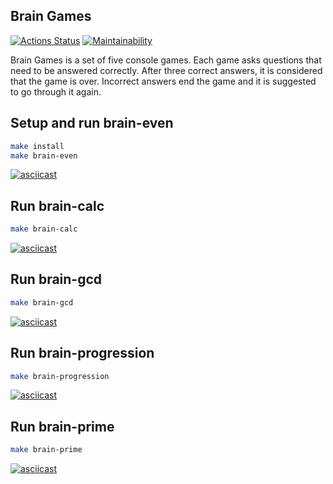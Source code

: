 ## Brain Games
[![Actions Status](https://github.com/seregad544/frontend-project-lvl1/workflows/hexlet-check/badge.svg)](https://github.com/seregad544/frontend-project-lvl1/actions)
[![Maintainability](https://api.codeclimate.com/v1/badges/a99a88d28ad37a79dbf6/maintainability)](https://codeclimate.com/github/codeclimate/codeclimate/maintainability)

Brain Games is a set of five console games. Each game asks questions that need to be answered correctly. After three correct answers, it is considered that the game is over. Incorrect answers end the game and it is suggested to go through it again.

## Setup and run brain-even

```sh
make install
make brain-even
```
[![asciicast](https://asciinema.org/a/uPWfacnjiDXznd7rqHPdGr8Yv.svg)](https://asciinema.org/a/uPWfacnjiDXznd7rqHPdGr8Yv)
## Run brain-calc

```sh
make brain-calc
```
[![asciicast](https://asciinema.org/a/rDiF4FZJ4lfQSDSL3DmwCnOgX.svg)](https://asciinema.org/a/rDiF4FZJ4lfQSDSL3DmwCnOgX)
## Run brain-gcd

```sh
make brain-gcd
```
[![asciicast](https://asciinema.org/a/6IxEieHqeRQ7Nfi8yrTOBPue1.svg)](https://asciinema.org/a/6IxEieHqeRQ7Nfi8yrTOBPue1)
## Run brain-progression

```sh
make brain-progression
```
[![asciicast](https://asciinema.org/a/GjozGp5NAb5JWJE5gjT1BWz2I.svg)](https://asciinema.org/a/GjozGp5NAb5JWJE5gjT1BWz2I)
## Run brain-prime

```sh
make brain-prime
```
[![asciicast](https://asciinema.org/a/RaSRZRoaK81B9sGi8LaYTo5dL.svg)](https://asciinema.org/a/RaSRZRoaK81B9sGi8LaYTo5dL)
